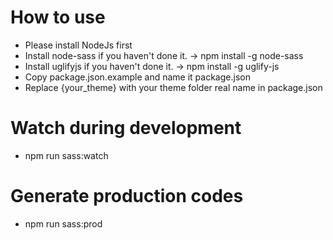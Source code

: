 # How to use
- Please install NodeJs first
- Install node-sass if you haven't done it. -> npm install -g node-sass
- Install uglifyjs if you haven't done it. -> npm install -g uglify-js
- Copy package.json.example and name it package.json
- Replace {your_theme} with your theme folder real name in package.json

# Watch during development
- npm run sass:watch

# Generate production codes
- npm run sass:prod